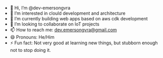 - 👋 Hi, I’m @dev-emersongvra
- 👀 I’m interested in clould development and architecture
- 🌱 I’m currently building web apps based on aws cdk development
- 💞️ I’m looking to collaborate on IoT projects
- 📫 How to reach me: dev.emersongvra@gmail.com
- 😄 Pronouns: He/Him
- ⚡ Fun fact: Not very good at learning new things, but stubborn enough not to stop doing it. 

<!---
dev-emersongvra/dev-emersongvra is a ✨ special ✨ repository because its `README.md` (this file) appears on your GitHub profile.
You can click the Preview link to take a look at your changes.
--->
